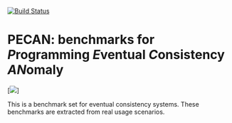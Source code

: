 [![Build Status](https://travis-ci.org/mileschen360/BenchMe.svg?branch=master)](https://travis-ci.org/mileschen360/BenchMe)

# PECAN: benchmarks for *P*rogramming *E*ventual *C*onsistency *AN*omaly

[![](http://media.istockphoto.com/vectors/vector-illustration-of-pecan-vector-id515234518?k=6&m=515234518&s=612x612&w=0&h=UoAEl1yi3Sab4v5nE2wa5bqPuBWzcvi_7V8WsjVamWY=)]

This is a benchmark set for eventual consistency systems. These benchmarks are extracted from real usage scenarios.

